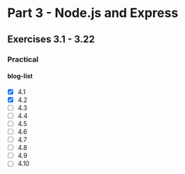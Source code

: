 # Part 3 - Node.js and Express

## Exercises 3.1 - 3.22

### Practical
#### blog-list
- [x] 4.1
- [x] 4.2
- [ ] 4.3
- [ ] 4.4
- [ ] 4.5
- [ ] 4.6
- [ ] 4.7
- [ ] 4.8
- [ ] 4.9
- [ ] 4.10
